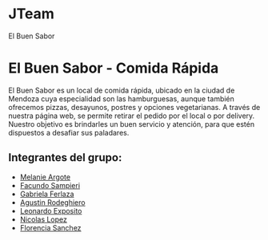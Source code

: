 # JTeam
El Buen Sabor

# El Buen Sabor - Comida Rápida

El Buen Sabor es un local de comida rápida, ubicado en la ciudad de Mendoza cuya especialidad son las hamburguesas, aunque también ofrecemos pizzas, desayunos, postres y opciones vegetarianas. A través de nuestra página web, se permite retirar el pedido por el local o por delivery. Nuestro objetivo es brindarles un buen servicio y atención, para que estén dispuestos a desafiar sus paladares.

## Integrantes del grupo:
* [Melanie Argote](https://github.com/Melanie-Argote)
* [Facundo Sampieri](https://github.com/sampi74)
* [Gabriela Ferlaza](https://github.com/MiliFerlaza)
* [Agustin Rodeghiero](https://github.com/ElRodilla)
* [Leonardo Exposito](https://github.com/expositoleo)
* [Nicolas Lopez](https://github.com/NickS1S)
* [Florencia Sanchez](https://github.com/florrsanchezz151)

